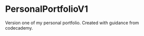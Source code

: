 # PersonalPortfolioV1
 Version one of my personal portfolio. Created with guidance from codecademy.
